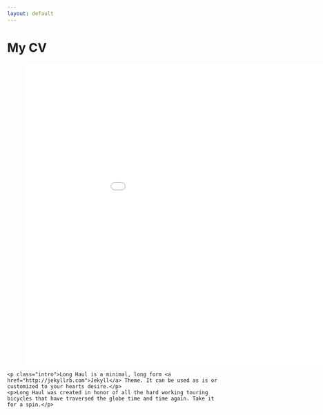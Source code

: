 ```yaml
---
layout: default
---
```


<div class="post">
	<h1 class="pageTitle">My CV</h1>

<body>
    <div align="center">
      <figure>
  <iframe src="/assets/img/cv_50.jpg" frameborder="0" height="700" width="1000"    display:block></iframe>
      </figure>
    </div>
</body>

	<p class="intro">Long Haul is a minimal, long form <a href="http://jekyllrb.com">Jekyll</a> Theme. It can be used as is or customized to your hearts desire.</p>
	<p>Long Haul was created in honor of all the hard working touring bicycles that have traversed the globe time and time again. Take it for a spin.</p>
</div>
